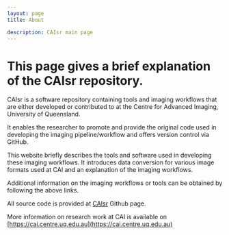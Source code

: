 ```yaml
---
layout: page
title: About

description: CAIsr main page
---
```


# This page gives a brief explanation of the CAIsr repository.


CAIsr is a software repository containing tools and imaging workflows that are either developed or contributed to at the Centre for Advanced Imaging, 
University of Queensland.

It enables the researcher to promote and provide the original code used in developing the imaging pipeline/workflow and offers version control via GitHub.

This website briefly describes the tools and software used in developing these imaging workflows. It introduces data conversion
for various image formats used at CAI and an explanation of the imaging workflows.

Additional information on the imaging workflows or tools can be obtained by following the above links.

All source code is provided at [CAIsr](https://github.com/CAIsr) Github page.


More information on research work at CAI is available on [https://cai.centre.uq.edu.au](https://cai.centre.uq.edu.au)
